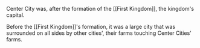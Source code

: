 Center City was, after the formation of the [[First Kingdom]], the kingdom's capital.

Before the [[First Kingdom]]'s formation, it was a large city that was surrounded on all sides by other cities', their farms touching Center Cities' farms.
